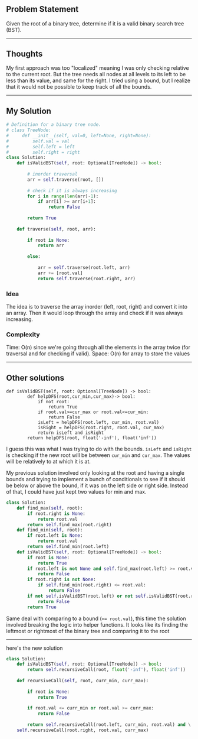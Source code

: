 # []()

## Problem Statement
Given the root of a binary tree, determine if it is a valid binary search tree (BST).

---

## Thoughts
My first approach was too "localized" meaning I was only checking relative to the current root. But the tree needs all nodes at all levels to its left to be less than its value, and same for the right. I tried using a bound, but I realize that it would not be possible to keep track of all the bounds.

---

## My Solution
```python
# Definition for a binary tree node.
# class TreeNode:
#     def __init__(self, val=0, left=None, right=None):
#         self.val = val
#         self.left = left
#         self.right = right
class Solution:
    def isValidBST(self, root: Optional[TreeNode]) -> bool:
        
        # inorder traversal
        arr = self.traverse(root, [])
        
        # check if it is always increasing
        for i in range(len(arr)-1):
            if arr[i] >= arr[i+1]:
                return False
            
        return True
    
    def traverse(self, root, arr):
        
        if root is None:
            return arr
        
        else:
        
            arr = self.traverse(root.left, arr)
            arr += [root.val]
            return self.traverse(root.right, arr)
```

### Idea

The idea is to traverse the array inorder (left, root, right) and convert it into an array. Then it would loop through the array and check if it was always increasing. 

### Complexity

Time: O(n) since we're going through all the elements in the array twice (for traversal and for checking if valid).
Space: O(n) for array to store the values

---

## Other solutions

```
def isValidBST(self, root: Optional[TreeNode]) -> bool:
        def helpDFS(root,cur_min,cur_max)-> bool:
            if not root:
                return True
            if root.val>=cur_max or root.val<=cur_min:
                return False
            isLeft = helpDFS(root.left, cur_min, root.val)
            isRight = helpDFS(root.right, root.val, cur_max)
            return isLeft and isRight
        return helpDFS(root, float('-inf'), float('inf'))
```

I guess this was what I was trying to do with the bounds. `isLeft` and `isRight` is checking if the new root will be between `cur_min` and `cur_max`. The values will be relatively to at which it is at.

My previous solution involved only looking at the root and having a single bounds and trying to implement a bunch of conditionals to see if it should be below or above the bound, if it was on the left side or right side. Instead of that, I could have just kept two values for min and max.

```python
class Solution:
    def find_max(self, root):
        if root.right is None:
            return root.val
        return self.find_max(root.right)
    def find_min(self, root):
        if root.left is None:
            return root.val
        return self.find_min(root.left)
    def isValidBST(self, root: Optional[TreeNode]) -> bool:
        if root is None:
            return True
        if root.left is not None and self.find_max(root.left) >= root.val:
            return False
        if root.right is not None:
            if self.find_min(root.right) <= root.val:
                return False
        if not self.isValidBST(root.left) or not self.isValidBST(root.right):
            return False
        return True
```

Same deal with comparing to a bound (`<= root.val`), this time the solution involved breaking the logic into helper functions. It looks like its finding the leftmost or rightmost of the binary tree and comparing it to the root

---

here's the new solution
```python
class Solution:
    def isValidBST(self, root: Optional[TreeNode]) -> bool:
        return self.recursiveCall(root, float('-inf'), float('inf'))
    
    def recursiveCall(self, root, curr_min, curr_max):
        
        if root is None:
            return True
        
        if root.val <= curr_min or root.val >= curr_max:
            return False
            
        return self.recursiveCall(root.left, curr_min, root.val) and \
    self.recursiveCall(root.right, root.val, curr_max)
                
```
